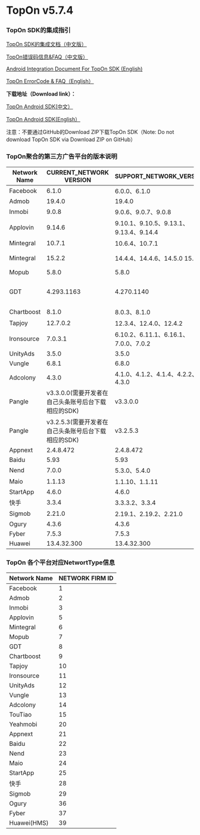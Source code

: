 # TopOn v5.7.4

<h3>TopOn SDK的集成指引</h3>


<a href="https://docs.toponad.com/#/zh-cn/android/android_doc/android_access_doc" target="_blank">TopOn SDK的集成文档（中文版）</a>

<a href="https://docs.toponad.com/#/zh-cn/android/android_doc/android_errorcode" target="_blank">TopOn错误码信息&FAQ（中文版）</a>

<a href="https://docs.toponad.com/#/en-us/android/android_doc/android_access_doc" target="_blank">Android Integration Document For TopOn SDK (English)</a>

<a href="https://docs.toponad.com/#/en-us/android/android_doc/android_errorcode" target="_blank">TopOn ErrorCode & FAQ（English）</a>

**下载地址（Download link）：**<br>

<a href="https://docs.toponad.com/#/zh-cn/android/download/package" target="_blank">TopOn Android SDK(中文）</a>

<a href="https://docs.toponad.com/#/en-us/android/download/package" target="_blank">TopOn Android SDK(English）</a>

注意：不要通过GitHub的Download ZIP下载TopOn SDK（Note: Do not download TopOn SDK via Download ZIP on GitHub）

<h3>TopOn聚合的第三方广告平台的版本说明</h3>

| Network Name| CURRENT_NETWORK VERSION| SUPPORT_NETWORK_VERSION | P.S. |
|---|---|---|---|
|Facebook | 6.1.0| 6.0.0、6.1.0 |   |
|Admob | 19.4.0 | 19.4.0 |   |
|Inmobi | 9.0.8 |  9.0.6、9.0.7、9.0.8 |   |
|Applovin| 9.14.6 | 9.10.1、9.10.5、9.13.1、9.13.4、9.14.4 |   |
|Mintegral | 10.7.1 | 10.6.4、10.7.1|   |
|Mintegral | 15.2.2 | 14.4.4、14.4.6、14.5.0 15.2.2| 海外版NonChina |
|Mopub | 5.8.0 | 5.8.0 |   |
|GDT | 4.293.1163 | 4.270.1140| 广点通/Tencent/腾讯 |
|Chartboost | 8.1.0 | 8.0.3、8.1.0 |   |
|Tapjoy | 12.7.0.2 | 12.3.4、12.4.0、12.4.2 |   |
|Ironsource | 7.0.3.1 | 6.10.2、6.11.1、6.16.1、7.0.0、7.0.2 |   |
|UnityAds | 3.5.0 | 3.5.0 |   |
|Vungle | 6.8.1 | 6.8.0 |   |
|Adcolony | 4.3.0 | 4.1.0、4.1.2、4.1.4、4.2.2、4.3.0 |   |
|Pangle| v3.3.0.0(需要开发者在自己头条账号后台下载相应的SDK) | v3.3.0.0 | 头条/穿山甲 |
|Pangle| v3.2.5.3(需要开发者在自己头条账号后台下载相应的SDK) | v3.2.5.3 | 头条/穿山甲（海外版NonChina） |
|Appnext| 2.4.8.472 | 2.4.8.472 |   |
|Baidu| 5.93 | 5.93 |   |
|Nend| 7.0.0 | 5.3.0、5.4.0 |   |
|Maio| 1.1.13 | 1.1.10、1.1.11 |   |
|StartApp| 4.6.0 | 4.6.0 |   |
|快手| 3.3.4 | 3.3.3.2、3.3.4|   |
|Sigmob| 2.21.0 | 2.19.1、2.19.2、2.21.0 |   |
|Ogury| 4.3.6 | 4.3.6 |   |
|Fyber| 7.5.3 | 7.5.3 |   |
|Huawei| 13.4.32.300 | 13.4.32.300 |   |

<h3>TopOn 各个平台对应NetwortType信息</h3>

| Network Name| NETWORK FIRM ID|
|---|---|
|Facebook | 1 |
|Admob | 2 |
|Inmobi | 3 |
|Applovin| 5 |
|Mintegral | 6 |
|Mopub | 7 |
|GDT | 8|
|Chartboost | 9|
|Tapjoy | 10 |
|Ironsource | 11|
|UnityAds | 12 |
|Vungle | 13 |
|Adcolony | 14 |
|TouTiao|15|
|Yeahmobi|20|
|Appnext|21|
|Baidu|22|
|Nend|23|
|Maio|24|
|StartApp |25|
|快手|28|
|Sigmob |29|
|Ogury |36|
|Fyber |37|
|Huawei(HMS) |39|




